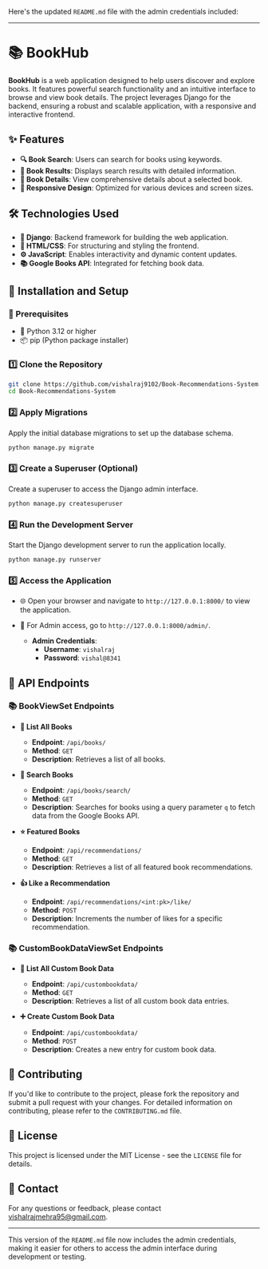 Here's the updated `README.md` file with the admin credentials included:

---

# 📚 BookHub

**BookHub** is a web application designed to help users discover and explore books. It features powerful search functionality and an intuitive interface to browse and view book details. The project leverages Django for the backend, ensuring a robust and scalable application, with a responsive and interactive frontend.

## ✨ Features

- **🔍 Book Search**: Users can search for books using keywords.
- **📑 Book Results**: Displays search results with detailed information.
- **📘 Book Details**: View comprehensive details about a selected book.
- **📱 Responsive Design**: Optimized for various devices and screen sizes.

## 🛠️ Technologies Used

- **🧰 Django**: Backend framework for building the web application.
- **🎨 HTML/CSS**: For structuring and styling the frontend.
- **⚙️ JavaScript**: Enables interactivity and dynamic content updates.
- **📚 Google Books API**: Integrated for fetching book data.

## 🚀 Installation and Setup

### 📝 Prerequisites

- 🐍 Python 3.12 or higher
- 📦 pip (Python package installer)

### 1️⃣ Clone the Repository

```bash
git clone https://github.com/vishalraj9102/Book-Recommendations-System.git
cd Book-Recommendations-System
```

### 2️⃣ Apply Migrations

Apply the initial database migrations to set up the database schema.

```bash
python manage.py migrate
```

### 3️⃣ Create a Superuser (Optional)

Create a superuser to access the Django admin interface.

```bash
python manage.py createsuperuser
```

### 4️⃣ Run the Development Server

Start the Django development server to run the application locally.

```bash
python manage.py runserver
```

### 5️⃣ Access the Application

- 🌐 Open your browser and navigate to `http://127.0.0.1:8000/` to view the application.

- 🔑 For Admin access, go to `http://127.0.0.1:8000/admin/`.

  - **Admin Credentials**:
    - **Username**: `vishalraj`
    - **Password**: `vishal@8341`

## 🔗 API Endpoints

### **📚 BookViewSet Endpoints**

- **📝 List All Books**

  - **Endpoint**: `/api/books/`
  - **Method**: `GET`
  - **Description**: Retrieves a list of all books.

- **🔎 Search Books**

  - **Endpoint**: `/api/books/search/`
  - **Method**: `GET`
  - **Description**: Searches for books using a query parameter `q` to fetch data from the Google Books API.

- **⭐ Featured Books**

  - **Endpoint**: `/api/recommendations/`
  - **Method**: `GET`
  - **Description**: Retrieves a list of all featured book recommendations.

- **👍 Like a Recommendation**

  - **Endpoint**: `/api/recommendations/<int:pk>/like/`
  - **Method**: `POST`
  - **Description**: Increments the number of likes for a specific recommendation.

### **📚 CustomBookDataViewSet Endpoints**

- **📝 List All Custom Book Data**

  - **Endpoint**: `/api/custombookdata/`
  - **Method**: `GET`
  - **Description**: Retrieves a list of all custom book data entries.

- **➕ Create Custom Book Data**

  - **Endpoint**: `/api/custombookdata/`
  - **Method**: `POST`
  - **Description**: Creates a new entry for custom book data.

## 🤝 Contributing

If you'd like to contribute to the project, please fork the repository and submit a pull request with your changes. For detailed information on contributing, please refer to the `CONTRIBUTING.md` file.

## 📄 License

This project is licensed under the MIT License - see the `LICENSE` file for details.

## 📧 Contact

For any questions or feedback, please contact [vishalrajmehra95@gmail.com](mailto:vishalrajmehra95@gmail.com).

---

This version of the `README.md` file now includes the admin credentials, making it easier for others to access the admin interface during development or testing.
